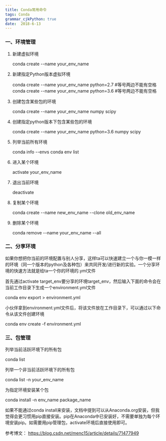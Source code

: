 ```yaml
---
title: Conda常用命令
tags: Conda
grammar_cjkPython: true
date:  2018-6-13
---
```


### 一、环境管理

1. 新建虚拟环境

	conda create --name your_env_name
	
2. 新建指定Python版本虚拟环境

	conda create --name your_env_name  python=2.7  #等号两边不能有空格
	conda create --name your_env_name  python=3.6 #等号两边不能有空格

3. 创建包含某些包的环境

	conda create --name your_env_name numpy scipy
	
4. 创建指定python版本下包含某些包的环境

	conda create --name your_env_name python=3.6 numpy scipy
	
5. 列举当前所有环境

	conda info --envs
	conda env list
	
6. 进入某个环境

	activate your_env_name
	
7. 退出当前环境
	
	deactivate 

8. 复制某个环境

	conda create --name new_env_name --clone old_env_name 
	
9. 删除某个环境

	conda remove --name your_env_name --all
	
### 二、分享环境

如果你想把你当前的环境配置与别人分享，这样ta可以快速建立一个与你一模一样的环境（同一个版本的python及各种包）来共同开发/进行新的实验。一个分享环境的快速方法就是给ta一个你的环境的.yml文件

首先通过activate target_env要分享的环境target_env，然后输入下面的命令会在当前工作目录下生成一个environment.yml文件

   conda env export > environment.yml

小伙伴拿到environment.yml文件后，将该文件放在工作目录下，可以通过以下命令从该文件创建环境

   conda env create -f environment.yml

###  三、包管理

列举当前活跃环境下的所有包

   conda list
   
列举一个非当前活跃环境下的所有包

   conda list -n your_env_name
   
为指定环境安装某个包
    
   conda install -n env_name package_name
	
如果不能通过conda install来安装，文档中提到可以从Anaconda.org安装，但我觉得会更习惯用pip直接安装。pip在Anaconda中已安装好，不需要单独为每个环境安装pip。如需要用pip管理包，activate环境后直接使用即可。



参考博文：
	https://blog.csdn.net/menc15/article/details/71477949